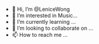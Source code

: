 - 👋 Hi, I’m @LeniceWong
- 👀 I’m interested in Music...
- 🌱 I’m currently learning ...
- 💞️ I’m looking to collaborate on ...
- 📫 How to reach me ...

<!---
LeniceWong/LeniceWong is a ✨ special ✨ repository because its `README.md` (this file) appears on your GitHub profile.
You can click the Preview link to take a look at your changes.
--->
